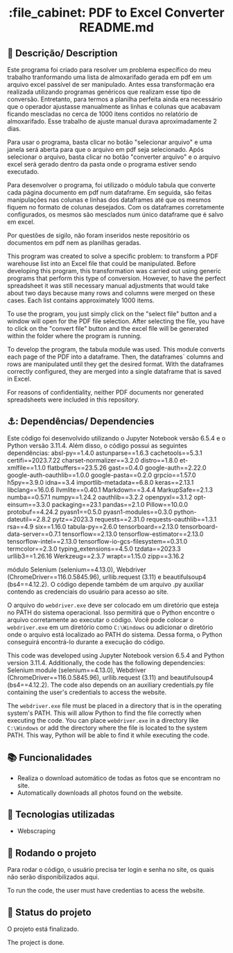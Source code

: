 <h1 align="center">:file_cabinet: PDF to Excel Converter README.md</h1>

## :memo: Descrição/ Description
Este programa foi criado para resolver um problema específico do meu trabalho tranformando uma lista de almoxarifado gerada em pdf em um arquivo excel passível de ser manipulado.
Antes essa transformação era realizada utilizando programas genéricos que realizam esse tipo de conversão. Entretanto, para termos a planilha perfeita ainda era necessário que o 
operador ajustasse manualmente as linhas e colunas que acabavam ficando mescladas no cerca de 1000 itens contidos no relatório de almoxarifado. Esse trabalho de ajuste manual 
durava aproximadamente 2 dias.

Para usar o programa, basta clicar no botão "selecionar arquivo" e uma janela será aberta para que o arquivo em pdf seja selecionado. Após selecionar o arquivo, basta clicar no 
botão "converter arquivo" e o arquivo excel será gerado dentro da pasta onde o programa estiver sendo executado.

Para desenvolver o programa, foi utilizado o módulo tabula que converte cada página documento em pdf num dataframe. Em seguida, são feitas manipulações nas colunas e linhas dos 
dataframes até que os mesmos fiquem no formato de colunas desejados. Com os dataframes corretamente configurados, os mesmos são mesclados num único dataframe que é salvo em excel.

Por questões de sigilo, não foram inseridos neste repositório os documentos em pdf nem as planilhas geradas. 

This program was created to solve a specific problem: to transform a PDF warehouse list into an Excel file that could be manipulated.
Before developing this program, this transformation was carried out using generic programs that perform this type of conversion. However, to have the perfect spreadsheet it was 
still necessary manual adjustments that would take about two days because many rows and columns were merged on these cases. Each list contains approximately 1000 items.

To use the program, you just simply click on the "select file" button and a window will open for the PDF file selection. After selecting the file, you have to click on the
"convert file" button and the excel file will be generated within the folder where the program is running.

To develop the program, the tabula module was used. This module converts each page of the PDF into a dataframe. Then, the dataframes` columns and rows are manipulated until they
get the desired format. With the dataframes correctly configured, they are merged into a single dataframe that is saved in Excel.

For reasons of confidentiality, neither PDF documents nor generated spreadsheets were included in this repository.

## ⚓: Dependências/ Dependencies
Este código foi desenvolvido utilizando o Jupyter Notebook versão 6.5.4 e o Python versão 3.11.4. 
Além disso, o código possui as seguintes dependências: 
absl-py==1.4.0
astunparse==1.6.3 
cachetools==5.3.1 
certifi==2023.7.22
charset-normalizer==3.2.0
distro==1.8.0
et-xmlfile==1.1.0
flatbuffers==23.5.26
gast==0.4.0
google-auth==2.22.0
google-auth-oauthlib==1.0.0
google-pasta==0.2.0
grpcio==1.57.0
h5py==3.9.0
idna==3.4
importlib-metadata==6.8.0
keras==2.13.1
libclang==16.0.6
llvmlite==0.40.1
Markdown==3.4.4
MarkupSafe==2.1.3
numba==0.57.1
numpy==1.24.2
oauthlib==3.2.2
openpyxl==3.1.2
opt-einsum==3.3.0
packaging==23.1
pandas==2.1.0
Pillow==10.0.0
protobuf==4.24.2
pyasn1==0.5.0
pyasn1-modules==0.3.0
python-dateutil==2.8.2
pytz==2023.3
requests==2.31.0
requests-oauthlib==1.3.1
rsa==4.9
six==1.16.0
tabula-py==2.6.0
tensorboard==2.13.0
tensorboard-data-server==0.7.1
tensorflow==2.13.0
tensorflow-estimator==2.13.0
tensorflow-intel==2.13.0
tensorflow-io-gcs-filesystem==0.31.0
termcolor==2.3.0
typing_extensions==4.5.0
tzdata==2023.3
urllib3==1.26.16
Werkzeug==2.3.7
wrapt==1.15.0
zipp==3.16.2

módulo Selenium (selenium==4.13.0), Webdriver (ChromeDriver==116.0.5845.96), urllib.request (3.11) e beautifulsoup4 (bs4==4.12.2). O código depende também de um arquivo .py auxiliar contendo as credenciais do usuário para acesso ao site.

O arquivo do `webdriver.exe` deve ser colocado em um diretório que esteja no PATH do sistema operacional. Isso permitirá que o Python encontre o arquivo corretamente ao executar o código. Você pode colocar o `webdriver.exe` em um diretório como `C:\Windows` ou adicionar o diretório onde o arquivo está localizado ao PATH do sistema. Dessa forma, o Python conseguirá encontrá-lo durante a execução do código.

This code was developed using Jupyter Notebook version 6.5.4 and Python version 3.11.4. Additionally, the code has the following dependencies: Selenium module (selenium==4.13.0), Webdriver (ChromeDriver==116.0.5845.96), urllib.request (3.11) and beautifulsoup4 (bs4==4.12.2). The code also depends on an auxiliary credentials.py file containing the user's credentials to access the website.

The `webdriver.exe` file must be placed in a directory that is in the operating system's PATH. This will allow Python to find the file correctly when executing the code. You can place `webdriver.exe` in a directory like `C:\Windows` or add the directory where the file is located to the system PATH. This way, Python will be able to find it while executing the code.

## :books: Funcionalidades
* Realiza o download automático de todas as fotos que se encontram no site.
* Automatically downloads all photos found on the website.
 
## :wrench: Tecnologias utilizadas
* Webscraping

## :rocket: Rodando o projeto
Para rodar o código, o usuário precisa ter login e senha no site, os quais não serão disponibilizados aqui.

To run the code, the user must have credentias to acess the website.

## :dart: Status do projeto
O projeto está finalizado.

The project is done.
